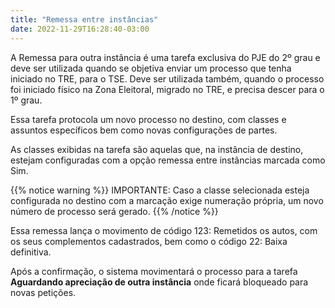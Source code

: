 ```yaml
---
title: "Remessa entre instâncias"
date: 2022-11-29T16:28:40-03:00
---
```


A Remessa para outra instância é uma tarefa exclusiva do PJE do 2º grau e deve ser utilizada quando se objetiva enviar um processo que tenha iniciado no TRE, para o TSE. Deve ser utilizada também, quando o processo foi iniciado físico na Zona Eleitoral, migrado no TRE, e precisa descer para o 1º grau.

Essa tarefa protocola um novo processo no destino, com classes e assuntos específicos bem como novas configurações de partes.

As classes exibidas na tarefa são aquelas que, na instância de destino, estejam configuradas com a opção remessa entre instâncias marcada como Sim.

{{% notice warning %}}
IMPORTANTE: Caso a classe selecionada esteja configurada no destino com a marcação exige numeração própria, um novo número de processo será gerado. 
{{% /notice %}}

Essa remessa lança o movimento de código 123: Remetidos os autos, com os seus complementos cadastrados, bem como o código 22: Baixa definitiva. 

Após a confirmação, o sistema movimentará o processo para a tarefa **Aguardando apreciação de outra instância** onde ficará bloqueado para novas petições.
